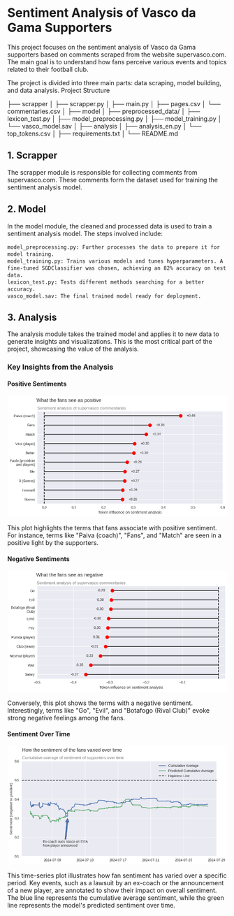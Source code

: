 # Sentiment Analysis of Vasco da Gama Supporters

This project focuses on the sentiment analysis of Vasco da Gama supporters based on comments scraped from the website supervasco.com. The main goal is to understand how fans perceive various events and topics related to their football club. 

The project is divided into three main parts: data scraping, model building, and data analysis.
Project Structure

├── scrapper
│   ├── scrapper.py
│   ├── main.py
│   ├── pages.csv
│   └── commentaries.csv
│
├── model
│   ├── preprocessed_data/
│   ├── lexicon_test.py
│   ├── model_preprocessing.py
│   ├── model_training.py
│   └── vasco_model.sav
│
├── analysis
│   ├── analysis_en.py
│   └── top_tokens.csv
│
├── requirements.txt
│
└── README.md


## 1. Scrapper

The scrapper module is responsible for collecting comments from supervasco.com. These comments form the dataset used for training the sentiment analysis model.

## 2. Model

In the model module, the cleaned and processed data is used to train a sentiment analysis model. The steps involved include:

    model_preprocessing.py: Further processes the data to prepare it for model training.
    model_training.py: Trains various models and tunes hyperparameters. A fine-tuned SGDClassifier was chosen, achieving an 82% accuracy on test data.
    lexicon_test.py: Tests different methods searching for a better accuracy.
    vasco_model.sav: The final trained model ready for deployment.

## 3. Analysis

The analysis module takes the trained model and applies it to new data to generate insights and visualizations. This is the most critical part of the project, showcasing the value of the analysis.

### Key Insights from the Analysis

#### Positive Sentiments

![alt text](/app/analysis/plot_images/image.png)

This plot highlights the terms that fans associate with positive sentiment. For instance, terms like "Paiva (coach)", "Fans", and "Match" are seen in a positive light by the supporters.

#### Negative Sentiments

![alt text](/app/analysis/plot_images/image-1.png)

Conversely, this plot shows the terms with a negative sentiment. Interestingly, terms like "Go", "Evil", and "Botafogo (Rival Club)" evoke strong negative feelings among the fans.

#### Sentiment Over Time

![alt text](/app/analysis/plot_images/image-2.png)

This time-series plot illustrates how fan sentiment has varied over a specific period. Key events, such as a lawsuit by an ex-coach or the announcement of a new player, are annotated to show their impact on overall sentiment. The blue line represents the cumulative average sentiment, while the green line represents the model's predicted sentiment over time.

